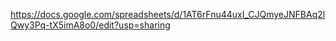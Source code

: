 

https://docs.google.com/spreadsheets/d/1AT6rFnu44uxI_CJQmyeJNFBAq2lQwy3Pq-tX5imA8o0/edit?usp=sharing
